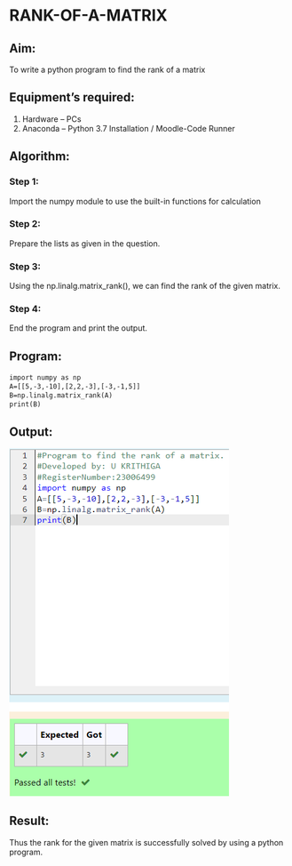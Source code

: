 # RANK-OF-A-MATRIX
## Aim:
To write a python program to find the rank of a matrix
## Equipment’s required:
1. 	Hardware – PCs
2. 	Anaconda – Python 3.7 Installation / Moodle-Code Runner
## Algorithm:
### Step 1: 
Import the numpy module to use the built-in functions for calculation
### Step 2: 
Prepare the lists as given in the question. 

### Step 3: 
Using the np.linalg.matrix_rank(), we can find the rank of the given matrix.
### Step 4: 
End the program and print the output.

## Program:
```
import numpy as np
A=[[5,-3,-10],[2,2,-3],[-3,-1,5]]
B=np.linalg.matrix_rank(A)
print(B)
```
## Output:
![Alt text](<RANK MATRIX.png>)
## Result:
Thus the rank for the given matrix is successfully solved by  using a python program.